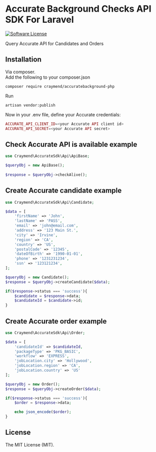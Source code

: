 # Accurate Background Checks API SDK For Laravel 

[![Software License][ico-license]](LICENSE)


Query Accurate API for Candidates and Orders

## Installation

Via composer.<br/>
Add the following to your composer.json
```
composer require craymend/accuratebackground-php
```

Run 

    artisan vendor:publish

Now in your .env file, define your Accurate credentials:
```php
ACCURATE_API_CLIENT_ID=<your Accurate API client id>
ACCURATE_API_SECRET=<your Accurate API secret>
```
## Check Accurate API is available example
```php
use Craymend\AccurateSdk\Api\ApiBase;

$queryObj = new ApiBase();
        
$response = $queryObj->checkAlive();
```

## Create Accurate candidate example
```php
use Craymend\AccurateSdk\Api\Candidate;

$data = [
    'firstName' => 'John',
    'lastName' => 'PASS',
    'email' => 'john@email.com',
    'address' => '123 Main St.',
    'city' => 'Irvine',
    'region' => 'CA',
    'country' => 'US',
    'postalCode' => '12345',
    'dateOfBirth' => '1990-01-01', 
    'phone' => '1231231234',
    'ssn' => '123121234',
];

$queryObj = new Candidate();
$response = $queryObj->createCandidate($data);

if($response->status === 'success'){
    $candidate = $response->data;
    $candidateId = $candidate->id;
}
```

 ## Create Accurate order example
```php
use Craymend\AccurateSdk\Api\Order;

$data = [
    'candidateId' => $candidateId,
    'packageType' => 'PKG_BASIC',
    'workflow' => 'EXPRESS',
    'jobLocation.city' => 'Hollywood',
    'jobLocation.region' => 'CA',
    'jobLocation.country' => 'US'
];

$queryObj = new Order();
$response = $queryObj->createOrder($data);

if($response->status === 'success'){
    $order = $response->data;

    echo json_encode($order);
}
```

## License

The MIT License (MIT).



[ico-license]: https://img.shields.io/badge/license-MIT-brightgreen.svg?style=flat-square
